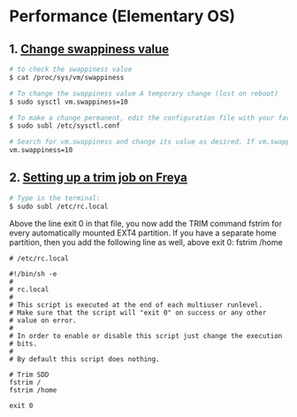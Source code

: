 # Performance (Elementary OS)

## 1. [Change swappiness value](http://askubuntu.com/questions/157793/why-is-swap-being-used-even-though-i-have-plenty-of-free-ram)

```sh
# to check the swappiness value
$ cat /proc/sys/vm/swappiness

# To change the swappiness value A temporary change (lost on reboot) 
$ sudo sysctl vm.swappiness=10

# To make a change permanent, edit the configuration file with your favorite editor:
$ sudo subl /etc/sysctl.conf

# Search for vm.swappiness and change its value as desired. If vm.swappiness does not exist, add it to the end of the file like so:
vm.swappiness=10
```

## 2. [Setting up a trim job on Freya](http://elementaryos.stackexchange.com/questions/1199/how-do-i-optimize-my-ssd-with-trim-in-freya)

```sh
# Type in the terminal: 
$ sudo subl /etc/rc.local
```

Above the line exit 0 in that file, you now add the TRIM command fstrim for every automatically mounted EXT4 partition.
If you have a separate home partition, then you add the following line as well, above exit 0: fstrim /home

```
# /etc/rc.local

#!/bin/sh -e
#
# rc.local
#
# This script is executed at the end of each multiuser runlevel.
# Make sure that the script will "exit 0" on success or any other
# value on error.
#
# In order to enable or disable this script just change the execution
# bits.
#
# By default this script does nothing.

# Trim SDD
fstrim /
fstrim /home

exit 0
```
